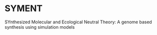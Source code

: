 SYMENT
======

SYnthesized Molecular and Ecological Neutral Theory: A genome based synthesis using simulation models 